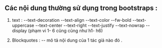 ## Các nội dung thường sử dụng trong bootstraps :

1. text :
   --text-decoration
   --text-align
   --text-color
   --fw-bold
   --text-uppercase
   --text-center
   --text-right
   --text-justify
   --text-nowrap
   --display (phạm vi 1- 6 cũng cũng như h1- h6)

2. Blockquotes :
   -- mô tả nội dung của 1 tác giả nào đó .
